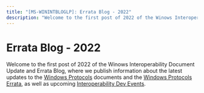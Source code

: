 ```yaml
---
title: "[MS-WININTBLOGLP]: Errata Blog - 2022"
description: "Welcome to the first post of 2022 of the Winows Interoperability Document Update and Errata Blog, where we publish information about the latest"
---
```


# Errata Blog - 2022

<p> </p>
<p>Welcome to the first post of 2022 of the Winows
Interoperability Document Update and Errata Blog, where we publish information
about the latest updates to the <span><a href="/openspecs/windows_protocols/MS-WINPROTLP/92b33e19-6fff-496b-86c3-d168206f9845">Windows
Protocols</a></span> documents and the <span><a href="/openspecs/windows_protocols/MS-WINERRATA/314fe022-28ea-4bd9-93ac-7941ecf9ca10">Windows
Protocols Errata</a></span>, as well as upcoming <span><a href="https://interopevents.com/en-us/">Interoperability Dev Events</a></span>.</p>


                
